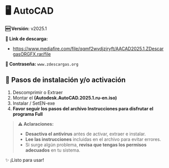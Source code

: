 # 🖥️ AutoCAD
**🆕 Versión:** v2025.1

**🔗 Link de descarga:** 
- https://www.mediafire.com/file/qqmf2wvdjzjryft/AACAD2025.1.ZDescargasORGFX.rar/file

**🔐 Contraseña:** `www.zdescargas.org`

## 🚀 Pasos de instalación y/o activación
1. Descomprimir o Extraer
2. Montar el **(Autodesk.AutoCAD.2025.1.ru-en.iso)**
3. Instalar / SetEN-exe
4. **Favor seguir los pasos del archivo Instrucciones para disfrutar el programa Full**

> **⚠️ Aclaraciones:**  
> - **Desactiva el antivirus** antes de activar, extraer e instalar.  
> - **Lee las instrucciones** incluidas en el archivo para evitar errores.  
> - Si surge algún problema, **revisa que tengas los permisos adecuados** en tu sistema.  

✨ ¡Listo para usar!  

